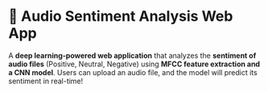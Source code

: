 # 🎵 **Audio Sentiment Analysis Web App**  
A **deep learning-powered web application** that analyzes the **sentiment of audio files** (Positive, Neutral, Negative) using **MFCC feature extraction and a CNN model**. Users can upload an audio file, and the model will predict its sentiment in real-time!  
